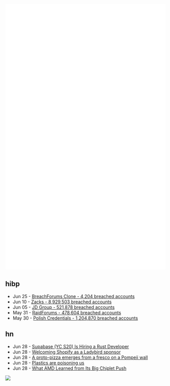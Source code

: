 ![Metrics](https://raw.githubusercontent.com/phixion/phixion/master/metrics.svg)

## hibp

<!--
for https://github.com/phixion/phixion/blob/main/.github/workflows/feeds.yml
-->
<!--START_SECTION:haveibeenpwnd-->
- Jun 25 - [BreachForums Clone - 4,204 breached accounts](https://haveibeenpwned.com/PwnedWebsites#BreachForumsClone)
- Jun 10 - [Zacks - 8,929,503 breached accounts](https://haveibeenpwned.com/PwnedWebsites#Zacks)
- Jun 05 - [JD Group - 521,878 breached accounts](https://haveibeenpwned.com/PwnedWebsites#JDGroup)
- May 31 - [RaidForums - 478,604 breached accounts](https://haveibeenpwned.com/PwnedWebsites#RaidForums)
- May 30 - [Polish Credentials - 1,204,870 breached accounts](https://haveibeenpwned.com/PwnedWebsites#PolishCredentials)
<!--END_SECTION:haveibeenpwnd-->

## hn

<!--
for https://github.com/phixion/phixion/blob/main/.github/workflows/feeds.yml
-->
<!--START_SECTION:hn-->
- Jun 28 - [Supabase (YC S20) Is Hiring a Rust Developer](https://boards.greenhouse.io/supabase/jobs/4917893004)
- Jun 28 - [Welcoming Shopify as a Ladybird sponsor](https://awesomekling.substack.com/p/welcoming-shopify-as-a-ladybird-sponsor)
- Jun 28 - [A proto-pizza emerges from a fresco on a Pompeii wall](http://pompeiisites.org/en/comunicati/pompeii-a-still-life-discovered-by-the-new-excavations-of-regio-ix/)
- Jun 28 - [Plastics are poisoning us](https://www.newyorker.com/magazine/2023/07/03/book-reviews-plastic-waste)
- Jun 28 - [What AMD Learned from Its Big Chiplet Push](https://spectrum.ieee.org/chiplet)
<!--END_SECTION:hn-->

<!--
for https://yhype.me
-->
![](https://hit.yhype.me/github/profile?user_id=13013670)
